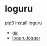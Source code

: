 # loguru

pip3 install loguru

- [gir](https://github.com/Delgan/loguru)
- [loguru.logger](https://loguru.readthedocs.io/en/stable/api/logger.html)
